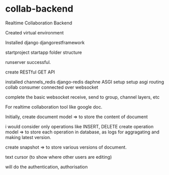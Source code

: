 # collab-backend
Realtime Collaboration Backend

Created virtual environment

Installed django djangorestframework

startproject
startapp
folder structure

runserver successful.

create RESTful GET API 

installed channels_redis django-redis daphne
ASGI setup
setup asgi routing
collab consumer connected over websocket

complete the basic websocket receive, send to group, channel layers, etc

For realtime collaboration tool like google doc.

Initially,
create document model => to store the content of document

i would consider only operations like INSERT, DELETE
create operation model => to store each operation in database, as logs for aggragating and making latest version.

create snapshot => to store various versions of document.

text cursor (to show where other users are editing) 

will do the authentication, authorisation 